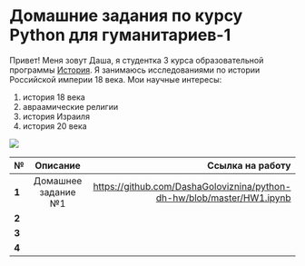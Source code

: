 # Домашние задания по курсу Python для гуманитариев-1

Привет! Меня зовут Даша, я студентка 3 курса образовательной программы [История](https://www.hse.ru/ba/hist/). Я занимаюсь исследованиями по истории Российской империи 18 века. Мои научные интересы: 
1. история 18 века 
2. авраамические религии
3. история Израиля
4. история 20 века

![](https://upload.wikimedia.org/wikipedia/commons/thumb/2/2e/%D0%9D%D0%BE%D1%87%D0%BD%D0%BE%D0%B5_%D0%BD%D0%B5%D0%B1%D0%BE_%D0%A2%D0%B0%D0%B3%D0%B0%D0%BD%D0%B0%D1%8F.jpg/300px-%D0%9D%D0%BE%D1%87%D0%BD%D0%BE%D0%B5_%D0%BD%D0%B5%D0%B1%D0%BE_%D0%A2%D0%B0%D0%B3%D0%B0%D0%BD%D0%B0%D1%8F.jpg)

№	|Описание	|Ссылка на работу
---|:---:|---:
**1** | Домашнее задание №1| https://github.com/DashaGoloviznina/python-dh-hw/blob/master/HW1.ipynb
**2** | |
**3** | |
**4** | |
